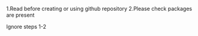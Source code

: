 1.Read before creating or using github repository
2.Please check packages are present

Ignore steps 1-2
